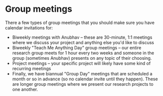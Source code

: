# Group meetings

There a few types of group meetings that you should make sure you have calendar invitations for:

* Biweekly meetings with Anubhav – these are 30-minute, 1:1 meetings where we discuss your project and anything else you'd like to discuss
* Biweekly "Teach Me Anything Day" group meetings – our entire research group meets for 1 hour every two weeks and someone in the group (sometimes Anubhav) presents on any topic of their choosing.
* Project meetings – your specific project will likely have some kind of recurring meetings
* Finally, we have biannual "Group Day" meetings that are scheduled a month or so in advance (so no calendar invite until they happen). These are longer group meetings where we present our research projects to one another.
